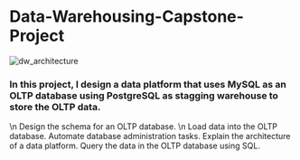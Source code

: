 # Data-Warehousing-Capstone-Project

![dw_architecture](https://github.com/AgyemangOpamobur/Data-Warehousing-Capstone-Project/assets/78166528/e6eacbe0-f13a-49ae-8d08-5a4b09cf8de5)

### In this project, I design a data platform that uses MySQL as an OLTP database using PostgreSQL as stagging warehouse to store the OLTP data.

\n Design the schema for an OLTP database.
\n Load data into the OLTP database.
Automate database administration tasks.
Explain the architecture of a data platform.
Query the data in the OLTP database using SQL.



